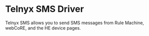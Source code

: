 # Telnyx SMS Driver
Telnyx SMS allows you to send SMS messages from Rule Machine, webCoRE, and the HE device pages.
